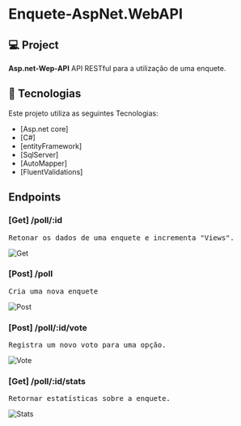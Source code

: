 # Enquete-AspNet.WebAPI

## 💻 Project
**Asp.net-Wep-API** API RESTful para a utilização de uma enquete.

## :rocket: Tecnologias
Este projeto utiliza as seguintes Tecnologias:

- [Asp.net core]
- [C#]
- [entityFramework]
- [SqlServer]
- [AutoMapper]
- [FluentValidations]

<h2>Endpoints</h2>

<h3>[Get] /poll/:id </h3>
<pre>Retonar os dados de uma enquete e incrementa "Views". </pre>

![Get](https://user-images.githubusercontent.com/8441327/89214013-67b8cc00-d59c-11ea-8bdf-faa689690182.jpg)

<h3>[Post] /poll </h3>
<pre>Cria uma nova enquete</pre>

![Post](https://user-images.githubusercontent.com/8441327/89214043-74d5bb00-d59c-11ea-98ac-9800c18f0352.jpg)

<h3>[Post] /poll/:id/vote </h3>
<pre>Registra um novo voto para uma opção.</pre>

![Vote](https://user-images.githubusercontent.com/8441327/89214041-743d2480-d59c-11ea-83c4-826a61fe7258.jpg)

<h3>[Get] /poll/:id/stats </h3>
<pre>Retornar estatísticas sobre a enquete.</pre>

![Stats](https://user-images.githubusercontent.com/8441327/89214044-74d5bb00-d59c-11ea-95b6-722983cdfef6.jpg)
